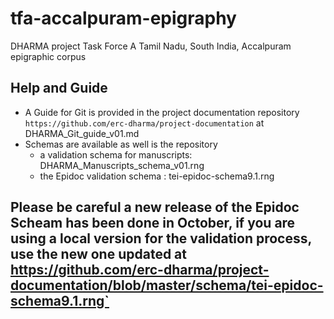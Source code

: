 # tfa-accalpuram-epigraphy
DHARMA project Task Force A Tamil Nadu, South India, Accalpuram epigraphic corpus

## Help and Guide
* A Guide for Git is provided in the project documentation repository `https://github.com/erc-dharma/project-documentation` at DHARMA_Git_guide_v01.md
* Schemas are available as well is the repository
  - a validation schema for manuscripts: DHARMA_Manuscripts_schema_v01.rng
  - the Epidoc validation schema : tei-epidoc-schema9.1.rng

## Please be careful a new release of the Epidoc Scheam has been done in October, if you are using a local version for the validation process, use the new one updated at  https://github.com/erc-dharma/project-documentation/blob/master/schema/tei-epidoc-schema9.1.rng` 
